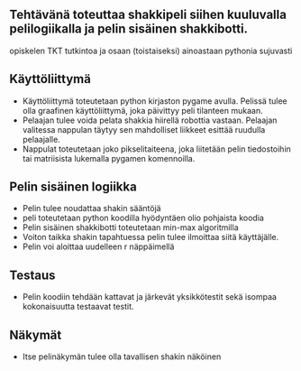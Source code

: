 ## Tehtävänä toteuttaa shakkipeli siihen kuuluvalla pelilogiikalla ja pelin sisäinen shakkibotti.

opiskelen TKT tutkintoa ja osaan (toistaiseksi) ainoastaan pythonia sujuvasti

## Käyttöliittymä
- Käyttöliittymä toteutetaan python kirjaston pygame avulla. Pelissä tulee olla graafinen käyttöliittymä, joka päivittyy peli tilanteen mukaan.
- Pelaajan tulee voida pelata shakkia hiirellä robottia vastaan. Pelaajan valitessa nappulan täytyy sen mahdolliset liikkeet esittää ruudulla pelaajalle.
- Nappulat toteutetaan joko pikselitaiteena, joka liitetään pelin tiedostoihin tai matriisista lukemalla pygamen komennoilla.

## Pelin sisäinen logiikka
- Pelin tulee noudattaa shakin sääntöjä
- peli toteutetaan python koodilla hyödyntäen olio pohjaista koodia
- Pelin sisäinen shakkibotti toteutetaan min-max algoritmilla
- Voiton taikka shakin tapahtuessa pelin tulee ilmoittaa siitä käyttäjälle.
- Pelin voi aloittaa uudelleen r näppäimellä

## Testaus
- Pelin koodiin tehdään kattavat ja järkevät yksikkötestit sekä isompaa kokonaisuutta testaavat testit.

## Näkymät
- Itse pelinäkymän tulee olla tavallisen shakin näköinen
